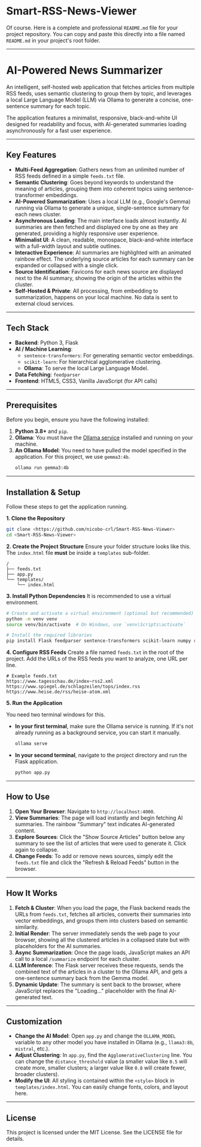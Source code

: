 # Smart-RSS-News-Viewer
Of course. Here is a complete and professional `README.md` file for your project repository. You can copy and paste this directly into a file named `README.md` in your project's root folder.

---

# AI-Powered News Summarizer

An intelligent, self-hosted web application that fetches articles from multiple RSS feeds, uses semantic clustering to group them by topic, and leverages a local Large Language Model (LLM) via Ollama to generate a concise, one-sentence summary for each topic.

The application features a minimalist, responsive, black-and-white UI designed for readability and focus, with AI-generated summaries loading asynchronously for a fast user experience.

---

## Key Features

- **Multi-Feed Aggregation**: Gathers news from an unlimited number of RSS feeds defined in a simple `feeds.txt` file.
- **Semantic Clustering**: Goes beyond keywords to understand the meaning of articles, grouping them into coherent topics using sentence-transformer embeddings.
- **AI-Powered Summarization**: Uses a local LLM (e.g., Google's Gemma) running via Ollama to generate a unique, single-sentence summary for each news cluster.
- **Asynchronous Loading**: The main interface loads almost instantly. AI summaries are then fetched and displayed one by one as they are generated, providing a highly responsive user experience.
- **Minimalist UI**: A clean, readable, monospace, black-and-white interface with a full-width layout and subtle outlines.
- **Interactive Experience**: AI summaries are highlighted with an animated rainbow effect. The underlying source articles for each summary can be expanded or collapsed with a single click.
- **Source Identification**: Favicons for each news source are displayed next to the AI summary, showing the origin of the articles within the cluster.
- **Self-Hosted & Private**: All processing, from embedding to summarization, happens on your local machine. No data is sent to external cloud services.

---

## Tech Stack

- **Backend**: Python 3, Flask
- **AI / Machine Learning**:
  - `sentence-transformers`: For generating semantic vector embeddings.
  - `scikit-learn`: For hierarchical agglomerative clustering.
  - **Ollama**: To serve the local Large Language Model.
- **Data Fetching**: `feedparser`
- **Frontend**: HTML5, CSS3, Vanilla JavaScript (for API calls)

---

## Prerequisites

Before you begin, ensure you have the following installed:

1.  **Python 3.8+** and `pip`.
2.  **Ollama**: You must have the [Ollama service](https://ollama.com/) installed and running on your machine.
3.  **An Ollama Model**: You need to have pulled the model specified in the application. For this project, we use `gemma3:4b`.
    ```bash
    ollama run gemma3:4b
    ```

---

## Installation & Setup

Follow these steps to get the application running.

**1. Clone the Repository**
```bash
git clone <https://github.com/nicobo-crl/Smart-RSS-News-Viewer>
cd <Smart-RSS-News-Viewer>
```

**2. Create the Project Structure**
Ensure your folder structure looks like this. The `index.html` file **must** be inside a `templates` sub-folder.
```
/
├── feeds.txt
├── app.py
└── templates/
    └── index.html
```

**3. Install Python Dependencies**
It is recommended to use a virtual environment.
```bash
# Create and activate a virtual environment (optional but recommended)
python -m venv venv
source venv/bin/activate  # On Windows, use `venv\Scripts\activate`

# Install the required libraries
pip install Flask feedparser sentence-transformers scikit-learn numpy requests
```

**4. Configure RSS Feeds**
Create a file named `feeds.txt` in the root of the project. Add the URLs of the RSS feeds you want to analyze, one URL per line.
```
# Example feeds.txt
https://www.tagesschau.de/index~rss2.xml
https://www.spiegel.de/schlagzeilen/tops/index.rss
https://www.heise.de/rss/heise-atom.xml
```

**5. Run the Application**

You need two terminal windows for this.

-   **In your first terminal**, make sure the Ollama service is running. If it's not already running as a background service, you can start it manually.
    ```bash
    ollama serve
    ```

-   **In your second terminal**, navigate to the project directory and run the Flask application.
    ```bash
    python app.py
    ```

---

## How to Use

1.  **Open Your Browser**: Navigate to `http://localhost:4000`.
2.  **View Summaries**: The page will load instantly and begin fetching AI summaries. The rainbow "Summary" text indicates AI-generated content.
3.  **Explore Sources**: Click the "Show Source Articles" button below any summary to see the list of articles that were used to generate it. Click again to collapse.
4.  **Change Feeds**: To add or remove news sources, simply edit the `feeds.txt` file and click the "Refresh & Reload Feeds" button in the browser.

---

## How It Works

1.  **Fetch & Cluster**: When you load the page, the Flask backend reads the URLs from `feeds.txt`, fetches all articles, converts their summaries into vector embeddings, and groups them into clusters based on semantic similarity.
2.  **Initial Render**: The server immediately sends the web page to your browser, showing all the clustered articles in a collapsed state but with placeholders for the AI summaries.
3.  **Async Summarization**: Once the page loads, JavaScript makes an API call to a local `/summarize` endpoint for each cluster.
4.  **LLM Inference**: The Flask server receives these requests, sends the combined text of the articles in a cluster to the Ollama API, and gets a one-sentence summary back from the Gemma model.
5.  **Dynamic Update**: The summary is sent back to the browser, where JavaScript replaces the "Loading..." placeholder with the final AI-generated text.

---

## Customization

-   **Change the AI Model**: Open `app.py` and change the `OLLAMA_MODEL` variable to any other model you have installed in Ollama (e.g., `llama3:8b`, `mistral`, etc.).
-   **Adjust Clustering**: In `app.py`, find the `AgglomerativeClustering` line. You can change the `distance_threshold` value (a smaller value like `0.5` will create more, smaller clusters; a larger value like `0.8` will create fewer, broader clusters).
-   **Modify the UI**: All styling is contained within the `<style>` block in `templates/index.html`. You can easily change fonts, colors, and layout here.

---

## License

This project is licensed under the MIT License. See the LICENSE file for details.
